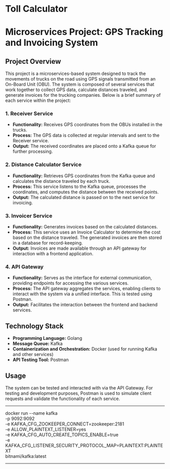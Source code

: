 # Toll Calculator

# Microservices Project: GPS Tracking and Invoicing System

## Project Overview

This project is a microservices-based system designed to track the movements of trucks on the road using GPS signals transmitted from an On-Board Unit (OBU). The system is composed of several services that work together to collect GPS data, calculate distances traveled, and generate invoices for the trucking companies. Below is a brief summary of each service within the project:

### 1. **Receiver Service**
- **Functionality:** Receives GPS coordinates from the OBUs installed in the trucks. 
- **Process:** The GPS data is collected at regular intervals and sent to the Receiver service.
- **Output:** The received coordinates are placed onto a Kafka queue for further processing.

### 2. **Distance Calculator Service**
- **Functionality:** Retrieves GPS coordinates from the Kafka queue and calculates the distance traveled by each truck.
- **Process:** This service listens to the Kafka queue, processes the coordinates, and computes the distance between the received points.
- **Output:** The calculated distance is passed on to the next service for invoicing.

### 3. **Invoicer Service**
- **Functionality:** Generates invoices based on the calculated distances.
- **Process:** This service uses an Invoice Calculator to determine the cost based on the distance traveled. The generated invoices are then stored in a database for record-keeping.
- **Output:** Invoices are made available through an API gateway for interaction with a frontend application.

### 4. **API Gateway**
- **Functionality:** Serves as the interface for external communication, providing endpoints for accessing the various services.
- **Process:** The API gateway aggregates the services, enabling clients to interact with the system via a unified interface. This is tested using Postman.
- **Output:** Facilitates the interaction between the frontend and backend services.

## Technology Stack
- **Programming Language:** Golang
- **Message Queue:** Kafka
- **Containerization and Orchestration:** Docker (used for running Kafka and other services)
- **API Testing Tool:** Postman

## Usage
The system can be tested and interacted with via the API Gateway. For testing and development purposes, Postman is used to simulate client requests and validate the functionality of each service.




---

docker run --name kafka \
  -p 9092:9092 \
    -e KAFKA_CFG_ZOOKEEPER_CONNECT=zookeeper:2181 \
      -e ALLOW_PLAINTEXT_LISTENER=yes \
        -e KAFKA_CFG_AUTO_CREATE_TOPICS_ENABLE=true \
          -e KAFKA_CFG_LISTENER_SECURITY_PROTOCOL_MAP=PLAINTEXT:PLAINTEXT \
            bitnami/kafka:latest

---


